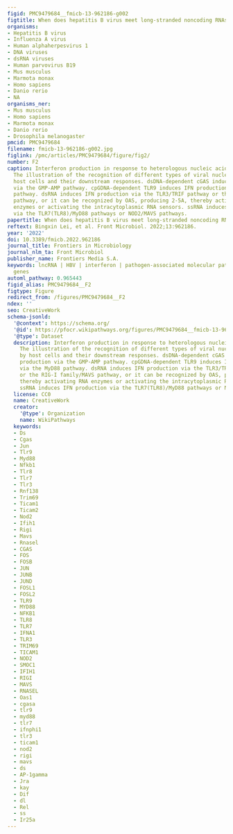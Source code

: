 ```yaml
---
figid: PMC9479684__fmicb-13-962186-g002
figtitle: When does hepatitis B virus meet long-stranded noncoding RNAs?
organisms:
- Hepatitis B virus
- Influenza A virus
- Human alphaherpesvirus 1
- DNA viruses
- dsRNA viruses
- Human parvovirus B19
- Mus musculus
- Marmota monax
- Homo sapiens
- Danio rerio
- NA
organisms_ner:
- Mus musculus
- Homo sapiens
- Marmota monax
- Danio rerio
- Drosophila melanogaster
pmcid: PMC9479684
filename: fmicb-13-962186-g002.jpg
figlink: /pmc/articles/PMC9479684/figure/fig2/
number: F2
caption: Interferon production in response to heterologous nucleic acid invasion.
  The illustration of the recognition of different types of viral nucleic acids by
  host cells and their downstream responses. dsDNA-dependent cGAS induces IFN production
  via the GMP-AMP pathway. cpGDNA-dependent TLR9 induces IFN production via the MyD88
  pathway. dsRNA induces IFN production via the TLR3/TRIF pathway or the RIG-I family/MAVS
  pathway, or it can be recognized by OAS, producing 2-5A, thereby activating RNA
  enzymes or activating the intracytoplasmic RNA sensors. ssRNA induces IFN production
  via the TLR7(TLR8)/MyD88 pathways or NOD2/MAVS pathways.
papertitle: When does hepatitis B virus meet long-stranded noncoding RNAs?.
reftext: Bingxin Lei, et al. Front Microbiol. 2022;13:962186.
year: '2022'
doi: 10.3389/fmicb.2022.962186
journal_title: Frontiers in Microbiology
journal_nlm_ta: Front Microbiol
publisher_name: Frontiers Media S.A.
keywords: lncRNA | HBV | interferon | pathogen-associated molecular pattern | IFN-stimulated
  genes
automl_pathway: 0.965443
figid_alias: PMC9479684__F2
figtype: Figure
redirect_from: /figures/PMC9479684__F2
ndex: ''
seo: CreativeWork
schema-jsonld:
  '@context': https://schema.org/
  '@id': https://pfocr.wikipathways.org/figures/PMC9479684__fmicb-13-962186-g002.html
  '@type': Dataset
  description: Interferon production in response to heterologous nucleic acid invasion.
    The illustration of the recognition of different types of viral nucleic acids
    by host cells and their downstream responses. dsDNA-dependent cGAS induces IFN
    production via the GMP-AMP pathway. cpGDNA-dependent TLR9 induces IFN production
    via the MyD88 pathway. dsRNA induces IFN production via the TLR3/TRIF pathway
    or the RIG-I family/MAVS pathway, or it can be recognized by OAS, producing 2-5A,
    thereby activating RNA enzymes or activating the intracytoplasmic RNA sensors.
    ssRNA induces IFN production via the TLR7(TLR8)/MyD88 pathways or NOD2/MAVS pathways.
  license: CC0
  name: CreativeWork
  creator:
    '@type': Organization
    name: WikiPathways
  keywords:
  - Ds
  - Cgas
  - Jun
  - Tlr9
  - Myd88
  - Nfkb1
  - Tlr8
  - Tlr7
  - Tlr3
  - Rnf138
  - Trim69
  - Ticam1
  - Ticam2
  - Nod2
  - Ifih1
  - Rigi
  - Mavs
  - Rnasel
  - CGAS
  - FOS
  - FOSB
  - JUN
  - JUNB
  - JUND
  - FOSL1
  - FOSL2
  - TLR9
  - MYD88
  - NFKB1
  - TLR8
  - TLR7
  - IFNA1
  - TLR3
  - TRIM69
  - TICAM1
  - NOD2
  - SMOC1
  - IFIH1
  - RIGI
  - MAVS
  - RNASEL
  - Oas1
  - cgasa
  - tlr9
  - myd88
  - tlr7
  - ifnphi1
  - tlr3
  - ticam1
  - nod2
  - rigi
  - mavs
  - ds
  - AP-1gamma
  - Jra
  - kay
  - Dif
  - dl
  - Rel
  - ss
  - Ir25a
---
```

